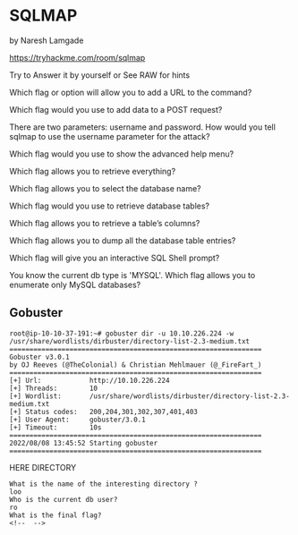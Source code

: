# SQLMAP
by Naresh Lamgade

https://tryhackme.com/room/sqlmap

Try to Answer it by yourself or See RAW for hints

Which flag or option will allow you to add a URL to the command?
<!-- -u -->



Which flag would you use to add data to a POST request?
<!-- --data -->


There are two parameters: username and password. How would you tell sqlmap to use the username parameter for the attack?
<!-- -p username -->


Which flag would you use to show the advanced help menu?
<!-- -hh -->



Which flag allows you to retrieve everything?
<!-- -a -->



Which flag allows you to select the database name?
<!-- -D -->



Which flag would you use to retrieve database tables?
<!-- --tables -->

Which flag allows you to retrieve a table’s columns?
<!-- --columns -->

Which flag allows you to dump all the database table entries?
<!-- --dump-all -->

Which flag will give you an interactive SQL Shell prompt?
<!-- --sql-shell -->

You know the current db type is 'MYSQL'. Which flag allows you to enumerate only MySQL databases?
<!-- --dbms=mysql -->


## Gobuster

```
root@ip-10-10-37-191:~# gobuster dir -u 10.10.226.224 -w /usr/share/wordlists/dirbuster/directory-list-2.3-medium.txt 
===============================================================
Gobuster v3.0.1
by OJ Reeves (@TheColonial) & Christian Mehlmauer (@_FireFart_)
===============================================================
[+] Url:            http://10.10.226.224
[+] Threads:        10
[+] Wordlist:       /usr/share/wordlists/dirbuster/directory-list-2.3-medium.txt
[+] Status codes:   200,204,301,302,307,401,403
[+] User Agent:     gobuster/3.0.1
[+] Timeout:        10s
===============================================================
2022/08/08 13:45:52 Starting gobuster
===============================================================
```
HERE DIRECTORY
<!-- /blood (Status: 301) -->

```
What is the name of the interesting directory ?
loo
Who is the current db user? 
ro
What is the final flag? 
<!--  -->
```
<!-- thm{sqlm@p_is_L0ve} -->